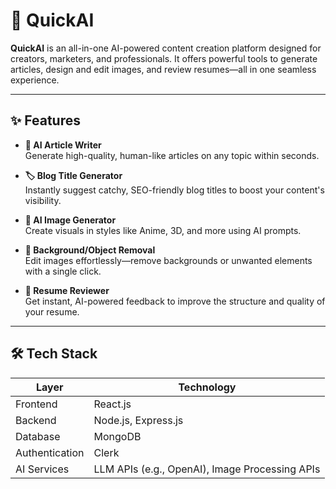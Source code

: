 # 🚀 QuickAI

**QuickAI** is an all-in-one AI-powered content creation platform designed for creators, marketers, and professionals. It offers powerful tools to generate articles, design and edit images, and review resumes—all in one seamless experience.

---

## ✨ Features

- **📝 AI Article Writer**  
  Generate high-quality, human-like articles on any topic within seconds.

- **🏷️ Blog Title Generator**  
  Instantly suggest catchy, SEO-friendly blog titles to boost your content's visibility.

- **🎨 AI Image Generator**  
  Create visuals in styles like Anime, 3D, and more using AI prompts.

- **🧽 Background/Object Removal**  
  Edit images effortlessly—remove backgrounds or unwanted elements with a single click.

- **📄 Resume Reviewer**  
  Get instant, AI-powered feedback to improve the structure and quality of your resume.

---

## 🛠️ Tech Stack

| Layer        | Technology           |
|--------------|----------------------|
| Frontend     | React.js             |
| Backend      | Node.js, Express.js  |
| Database     | MongoDB              |
| Authentication | Clerk              |
| AI Services  | LLM APIs (e.g., OpenAI), Image Processing APIs |
